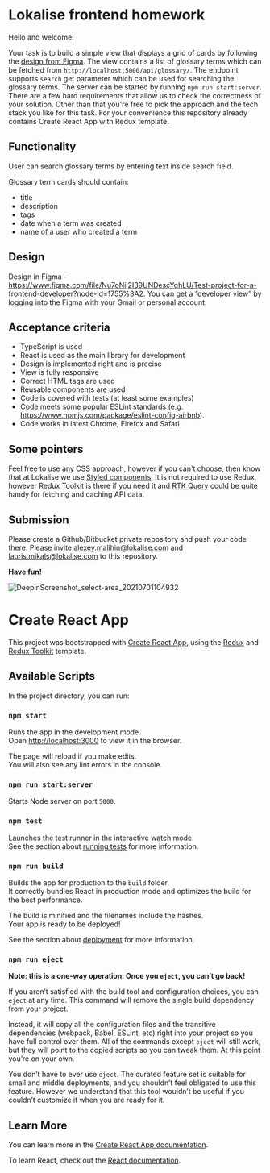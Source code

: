 # Lokalise frontend homework

Hello and welcome!

Your task is to build a simple view that displays a grid of cards by following the [design from Figma](https://www.figma.com/file/Nu7oNij2I39UNDescYqhLU/Test-project-for-a-frontend-developer?node-id=1755%3A2). The view contains a list of glossary terms which can be fetched from `http://localhost:5000/api/glossary/`. The endpoint supports `search` get parameter which can be used for searching the glossary terms. The server can be started by running `npm run start:server`. There are a few hard requirements that allow us to check the correctness of your solution. Other than that you're free to pick the approach and the tech stack you like for this task. For your convenience this repository already contains Create React App with Redux template.

## Functionality

User can search glossary terms by entering text inside search field.

Glossary term cards should contain:

- title
- description
- tags
- date when a term was created
- name of a user who created a term

## Design

Design in Figma - https://www.figma.com/file/Nu7oNij2I39UNDescYqhLU/Test-project-for-a-frontend-developer?node-id=1755%3A2. You can get a “developer view” by logging into the Figma with your Gmail or personal account.

## Acceptance criteria

- TypeScript is used
- React is used as the main library for development
- Design is implemented right and is precise
- View is fully responsive
- Correct HTML tags are used
- Reusable components are used
- Code is covered with tests (at least some examples)
- Code meets some popular ESLint standards (e.g. https://www.npmjs.com/package/eslint-config-airbnb).
- Code works in latest Chrome, Firefox and Safari

## Some pointers

Feel free to use any CSS approach, however if you can't choose, then know that at Lokalise we use [Styled components](https://styled-components.com/). It is not required to use Redux, however Redux Toolkit is there if you need it and [RTK Query](https://redux-toolkit.js.org/rtk-query/overview) could be quite handy for fetching and caching API data.

## Submission

Please create a Github/Bitbucket private repository and push your code there. Please invite alexey.malihin@lokalise.com and lauris.mikals@lokalise.com to this repository.

**Have fun!**

![DeepinScreenshot_select-area_20210701104932](https://user-images.githubusercontent.com/74536758/124093729-cadb0900-da60-11eb-9c32-f775d08186f3.png)

# Create React App

This project was bootstrapped with [Create React App](https://github.com/facebook/create-react-app), using the [Redux](https://redux.js.org/) and [Redux Toolkit](https://redux-toolkit.js.org/) template.

## Available Scripts

In the project directory, you can run:

### `npm start`

Runs the app in the development mode.<br />
Open [http://localhost:3000](http://localhost:3000) to view it in the browser.

The page will reload if you make edits.<br />
You will also see any lint errors in the console.

### `npm run start:server`

Starts Node server on port `5000`.

### `npm test`

Launches the test runner in the interactive watch mode.<br />
See the section about [running tests](https://facebook.github.io/create-react-app/docs/running-tests) for more information.

### `npm run build`

Builds the app for production to the `build` folder.<br />
It correctly bundles React in production mode and optimizes the build for the best performance.

The build is minified and the filenames include the hashes.<br />
Your app is ready to be deployed!

See the section about [deployment](https://facebook.github.io/create-react-app/docs/deployment) for more information.

### `npm run eject`

**Note: this is a one-way operation. Once you `eject`, you can’t go back!**

If you aren’t satisfied with the build tool and configuration choices, you can `eject` at any time. This command will remove the single build dependency from your project.

Instead, it will copy all the configuration files and the transitive dependencies (webpack, Babel, ESLint, etc) right into your project so you have full control over them. All of the commands except `eject` will still work, but they will point to the copied scripts so you can tweak them. At this point you’re on your own.

You don’t have to ever use `eject`. The curated feature set is suitable for small and middle deployments, and you shouldn’t feel obligated to use this feature. However we understand that this tool wouldn’t be useful if you couldn’t customize it when you are ready for it.

## Learn More

You can learn more in the [Create React App documentation](https://facebook.github.io/create-react-app/docs/getting-started).

To learn React, check out the [React documentation](https://reactjs.org/).
